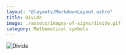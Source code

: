 ```yaml
---
layout: "@layouts/MarkdownLayout.astro"
title: Divide
image: ./assets/images-of-signs/divide.gif
category: Mathematical symbols
---
```


![Divide](@signs/divide.gif)

